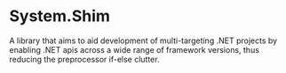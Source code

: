 # System.Shim
A library that aims to aid development of multi-targeting .NET projects by enabling .NET apis across a wide range of framework versions, thus reducing the preprocessor if-else clutter.
